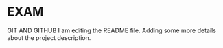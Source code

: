 # EXAM
GIT AND GITHUB
I am editing the README file. Adding some more details about the project description.
